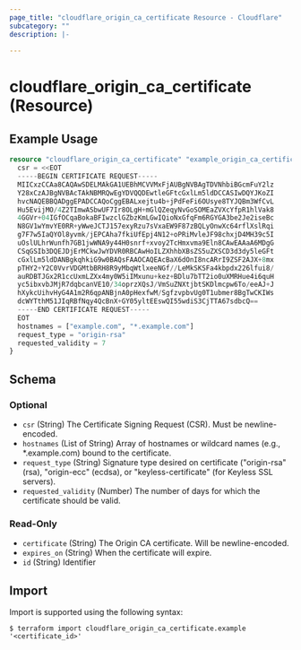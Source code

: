 ```yaml
---
page_title: "cloudflare_origin_ca_certificate Resource - Cloudflare"
subcategory: ""
description: |-
  
---
```


# cloudflare_origin_ca_certificate (Resource)



## Example Usage

```terraform
resource "cloudflare_origin_ca_certificate" "example_origin_ca_certificate" {
  csr = <<EOT
  -----BEGIN CERTIFICATE REQUEST-----
  MIICxzCCAa8CAQAwSDELMAkGA1UEBhMCVVMxFjAUBgNVBAgTDVNhbiBGcmFuY2lz
  Y28xCzAJBgNVBAcTAkNBMRQwEgYDVQQDEwtleGFtcGxlLm5ldDCCASIwDQYJKoZI
  hvcNAQEBBQADggEPADCCAQoCggEBALxejtu4b+jPdFeFi6OUsye8TYJQBm3WfCvL
  Hu5EvijMO/4Z2TImwASbwUF7Ir8OLgH+mGlQZeqyNvGoSOMEaZVXcYfpR1hlVak8
  4GGVr+04IGfOCqaBokaBFIwzclGZbzKmLGwIQioNxGfqFm6RGYGA3be2Je2iseBc
  N8GV1wYmvYE0RR+yWweJCTJ157exyRzu7sVxaEW9F87zBQLyOnwXc64rflXslRqi
  g7F7w5IaQYOl8yvmk/jEPCAha7fkiUfEpj4N12+oPRiMvleJF98chxjD4MH39c5I
  uOslULhrWunfh7GB1jwWNA9y44H0snrf+xvoy2TcHmxvma9Eln8CAwEAAaA6MDgG
  CSqGSIb3DQEJDjErMCkwJwYDVR0RBCAwHoILZXhhbXBsZS5uZXSCD3d3dy5leGFt
  cGxlLm5ldDANBgkqhkiG9w0BAQsFAAOCAQEAcBaX6dOnI8ncARrI9ZSF2AJX+8mx
  pTHY2+Y2C0VvrVDGMtbBRH8R9yMbqWtlxeeNGf//LeMkSKSFa4kbpdx226lfui8/
  auRDBTJGx2R1ccUxmLZXx4my0W5iIMxunu+kez+BDlu7bTT2io0uXMRHue4i6quH
  yc5ibxvbJMjR7dqbcanVE10/34oprzXQsJ/VmSuZNXtjbtSKDlmcpw6To/eeAJ+J
  hXykcUihvHyG4A1m2R6qpANBjnA0pHexfwM/SgfzvpbvUg0T1ubmer8BgTwCKIWs
  dcWYTthM51JIqRBfNqy4QcBnX+GY05yltEEswQI55wdiS3CjTTA67sdbcQ==
  -----END CERTIFICATE REQUEST-----
  EOT
  hostnames = ["example.com", "*.example.com"]
  request_type = "origin-rsa"
  requested_validity = 7
}
```

<!-- schema generated by tfplugindocs -->
## Schema

### Optional

- `csr` (String) The Certificate Signing Request (CSR). Must be newline-encoded.
- `hostnames` (List of String) Array of hostnames or wildcard names (e.g., *.example.com) bound to the certificate.
- `request_type` (String) Signature type desired on certificate ("origin-rsa" (rsa), "origin-ecc" (ecdsa), or "keyless-certificate" (for Keyless SSL servers).
- `requested_validity` (Number) The number of days for which the certificate should be valid.

### Read-Only

- `certificate` (String) The Origin CA certificate. Will be newline-encoded.
- `expires_on` (String) When the certificate will expire.
- `id` (String) Identifier

## Import

Import is supported using the following syntax:

```shell
$ terraform import cloudflare_origin_ca_certificate.example '<certificate_id>'
```
